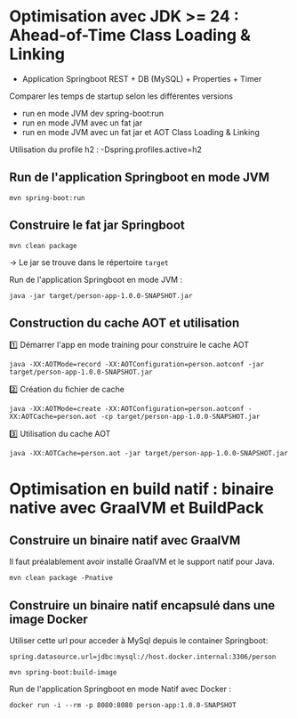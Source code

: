 # Optimisation avec JDK >= 24 : Ahead-of-Time Class Loading & Linking

- Application Springboot REST + DB (MySQL) + Properties + Timer

Comparer les temps de startup selon les différentes versions
- run en mode JVM dev spring-boot:run
- run en mode JVM avec un fat jar
- run en mode JVM avec un fat jar et AOT Class Loading & Linking

Utilisation du profile h2 : -Dspring.profiles.active=h2

## Run de l'application Springboot en mode JVM

```shell
mvn spring-boot:run
```

## Construire le fat jar Springboot

```shell
mvn clean package
```

-> Le jar se trouve dans le répertoire `target`

Run de l'application Springboot en mode JVM :

```shell
java -jar target/person-app-1.0.0-SNAPSHOT.jar
```

## Construction du cache AOT et utilisation

1️⃣ Démarrer l'app en mode training pour construire le cache AOT
```shell
java -XX:AOTMode=record -XX:AOTConfiguration=person.aotconf -jar target/person-app-1.0.0-SNAPSHOT.jar
```

2️⃣ Création du fichier de cache
```shell
java -XX:AOTMode=create -XX:AOTConfiguration=person.aotconf -XX:AOTCache=person.aot -cp target/person-app-1.0.0-SNAPSHOT.jar
```

3️⃣ Utilisation du cache AOT
```shell
java -XX:AOTCache=person.aot -jar target/person-app-1.0.0-SNAPSHOT.jar
```

# Optimisation en build natif : binaire native avec GraalVM et BuildPack

## Construire un binaire natif avec GraalVM

Il faut préalablement avoir installé GraalVM et le support natif pour Java.

```shell
mvn clean package -Pnative
```

## Construire un binaire natif encapsulé dans une image Docker

Utiliser cette url pour acceder à MySql depuis le container Springboot:

```properties
spring.datasource.url=jdbc:mysql://host.docker.internal:3306/person
```

```shell
mvn spring-boot:build-image
```

Run de l'application Springboot en mode Natif avec Docker :

```shell
docker run -i --rm -p 8080:8080 person-app:1.0.0-SNAPSHOT
```
